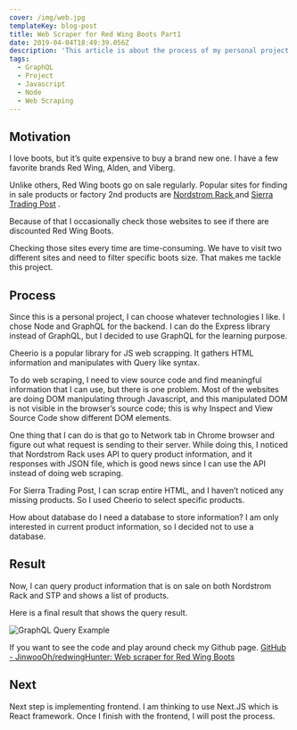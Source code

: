 ```yaml
---
cover: /img/web.jpg
templateKey: blog-post
title: Web Scraper for Red Wing Boots Part1
date: 2019-04-04T18:49:39.056Z
description: 'This article is about the process of my personal project: Red Wing Hunter. '
tags:
  - GraphQL
  - Project
  - Javascript
  - Node
  - Web Scraping
---
```

## Motivation

I love boots, but it’s quite expensive to buy a brand new one. I have a few favorite brands Red Wing, Alden, and Viberg. 

Unlike others, Red Wing boots go on sale regularly. Popular sites for finding in sale products or factory 2nd products are [Nordstrom Rack ](http://nordstromrack.com/) and  [Sierra Trading Post](https://www.sierra.com/) .

Because of that I occasionally check those websites to see if there are discounted Red Wing Boots.

Checking those sites every time are time-consuming. We have to visit two different sites and need to filter specific boots size. 
That makes me tackle this project. 

## Process

Since this is a personal project, I can choose whatever technologies I like. I chose Node and GraphQL for the backend. I can do the Express library instead of GraphQL, but I decided to use GraphQL for the learning purpose. 

Cheerio is a popular library for JS web scrapping. It gathers HTML information and manipulates with Query like syntax. 

To do web scraping, I need to view source code and find meaningful information that I can use, but there is one problem. Most of the websites are doing DOM manipulating through Javascript, and this manipulated DOM is not visible in the browser’s source code; this is why Inspect and View Source Code show different DOM elements. 

One thing that I can do is that go to Network tab in Chrome browser and figure out what request is sending to their server. While doing this, I noticed that Nordstrom Rack uses API to query product information, and it responses with JSON file, which is good news since I can use the API instead of doing web scraping. 

For Sierra Trading Post, I can scrap entire HTML, and I haven’t noticed any missing products. So I used Cheerio to select specific products. 

How about database do I need a database to store information?  I am only interested in current product information, so I decided not to use a database. 

## Result

Now, I can query product information that is on sale on both Nordstrom Rack and STP and shows a list of products.

Here is a final result that shows the query result. 

![GraphQL Query Example](/img/query-example.png "GraphQL Query Example")

If you want to see the code and play around check my Github page. [GitHub - JinwooOh/redwingHunter: Web scraper for Red Wing Boots](https://github.com/JinwooOh/redwingHunter)

## Next

Next step is implementing frontend. I am thinking to use Next.JS which is React framework. 
Once I finish with the frontend, I will post the process.
